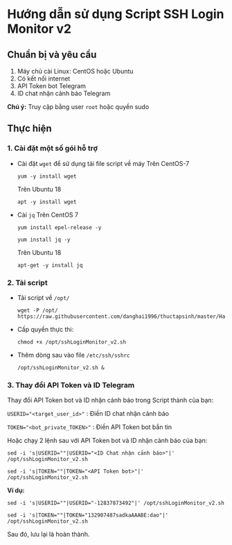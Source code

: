 # Hướng dẫn sử dụng Script SSH Login Monitor v2

## Chuẩn bị và yêu cầu
1. Máy chủ cài Linux: CentOS hoặc Ubuntu
2. Có kết nối internet
3. API Token bot Telegram
4. ID chat nhận cảnh báo Telegram

**Chú ý:** Truy cập bằng user `root` hoặc quyền sudo

## Thực hiện
### 1. Cài đặt một số gói hỗ trợ
- Cài đặt `wget` để sử dụng tải file script về máy
    Trên CentOS-7
    ```
    yum -y install wget
    ```
    Trên Ubuntu 18
    ```
    apt -y install wget
    ```
- Cài `jq`
    Trên CentOS 7
    ```
    yum install epel-release -y

    yum install jq -y
    ```

    Trên Ubuntu 18
    ```
    apt-get -y install jq
    ```

### 2. Tải script
- Tải script về `/opt/`
    ```
    wget -P /opt/ https://raw.githubusercontent.com/danghai1996/thuctapsinh/master/HaiDD/Script/SSHLoginMonitor/sshLoginMonitor_v2.sh
    ```

- Cấp quyền thực thi:
    ```
    chmod +x /opt/sshLoginMonitor_v2.sh
    ```

- Thêm dòng sau vào file `/etc/ssh/sshrc`
    ```
    /opt/sshLoginMonitor_v2.sh &
    ```

### 3. Thay đổi API Token và ID Telegram
Thay đổi API Token bot và ID nhận cảnh báo trong Script thành của bạn:

`USERID="<target_user_id>"` : Điền ID chat nhận cảnh báo

`TOKEN="<bot_private_TOKEN>"` : Điền API Token bot bắn tin

Hoặc chạy 2 lệnh sau với API Token bot và ID nhận cảnh báo của bạn:
```
sed -i 's|USERID=""|USERID="<ID Chat nhận cảnh báo>"|' /opt/sshLoginMonitor_v2.sh

sed -i 's|TOKEN=""|TOKEN="<API Token bot>"|' /opt/sshLoginMonitor_v2.sh
```

**Ví dụ:**
```
sed -i 's|USERID=""|USERID="-12837873492"|' /opt/sshLoginMonitor_v2.sh

sed -i 's|TOKEN=""|TOKEN="132907487sadkaAAABE:dao"|' /opt/sshLoginMonitor_v2.sh
```


Sau đó, lưu lại là hoàn thành.